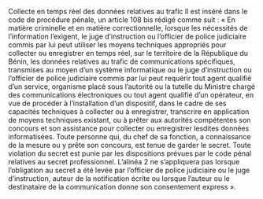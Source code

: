 Collecte en temps réel des données relatives au trafic
Il est inséré dans le code de procédure pénale, un article 108 bis rédigé comme suit :
« En matière criminelle et en matière correctionnelle, lorsque les nécessités de l’information l’exigent, le juge d’instruction ou l’officier de police judiciaire commis par lui peut utiliser les moyens techniques appropriés pour collecter ou enregistrer en temps réel, sur le territoire de la République du Bénin, les données relatives au trafic de communications spécifiques, transmises au moyen d’un système informatique ou le juge d’instruction ou l’officier de police judiciaire commis par lui peut requérir tout agent qualifié d’un service, organisme placé sous l’autorité ou la tutelle du Ministre chargé des communications électroniques ou tout agent qualifié d’un opérateur, en vue de procéder à l’installation d’un dispositif, dans le cadre de ses capacités techniques à collecter ou à enregistrer, transcrire en application de moyens techniques existant, ou à prêter aux autorités compétentes son concours et son assistance pour collecter ou enregistrer lesdites données informatisées.
Toute personne qui, du chef de sa fonction, a connaissance de la mesure ou y prête son concours, est tenue de garder le secret. Toute violation du secret est punie par les dispositions prévues par le code pénal relatives au secret professionnel.
L’alinéa 2 ne s’appliquera pas lorsque l’obligation au secret a été levée par l’officier de police judiciaire ou le juge d’instruction, auteur de la notification écrite ou lorsque l’auteur ou le destinataire de la communication donne son consentement express ».